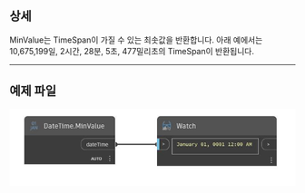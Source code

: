 ## 상세
MinValue는 TimeSpan이 가질 수 있는 최솟값을 반환합니다. 아래 예에서는 10,675,199일, 2시간, 28분, 5초, 477밀리초의 TimeSpan이 반환됩니다.
___
## 예제 파일

![MinValue](./DSCore.DateTime.MinValue_img.jpg)

